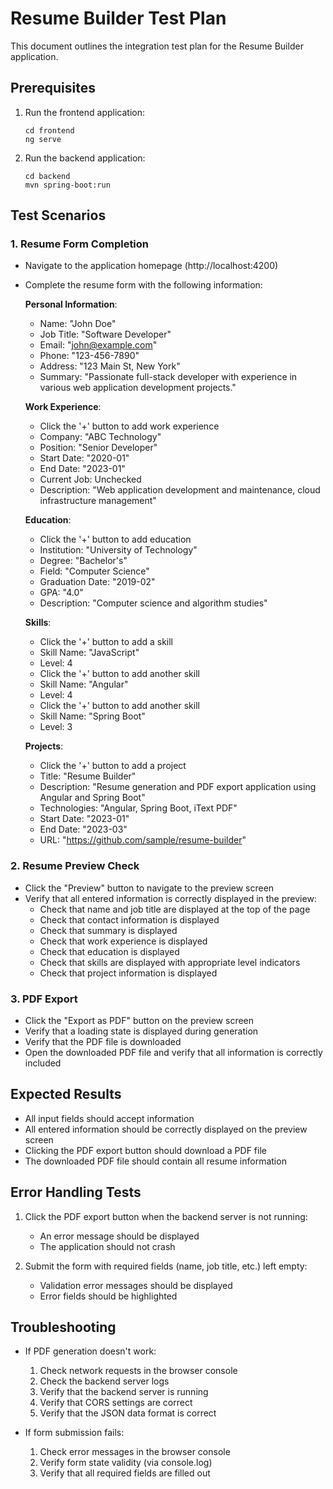 # Resume Builder Test Plan

This document outlines the integration test plan for the Resume Builder application.

## Prerequisites

1. Run the frontend application:
   ```
   cd frontend
   ng serve
   ```

2. Run the backend application:
   ```
   cd backend
   mvn spring-boot:run
   ```

## Test Scenarios

### 1. Resume Form Completion

- Navigate to the application homepage (http://localhost:4200)
- Complete the resume form with the following information:

  **Personal Information**:
  - Name: "John Doe"
  - Job Title: "Software Developer"
  - Email: "john@example.com"
  - Phone: "123-456-7890"
  - Address: "123 Main St, New York"
  - Summary: "Passionate full-stack developer with experience in various web application development projects."

  **Work Experience**:
  - Click the '+' button to add work experience
  - Company: "ABC Technology"
  - Position: "Senior Developer"
  - Start Date: "2020-01"
  - End Date: "2023-01"
  - Current Job: Unchecked
  - Description: "Web application development and maintenance, cloud infrastructure management"

  **Education**:
  - Click the '+' button to add education
  - Institution: "University of Technology"
  - Degree: "Bachelor's"
  - Field: "Computer Science"
  - Graduation Date: "2019-02"
  - GPA: "4.0"
  - Description: "Computer science and algorithm studies"

  **Skills**:
  - Click the '+' button to add a skill
  - Skill Name: "JavaScript"
  - Level: 4
  - Click the '+' button to add another skill
  - Skill Name: "Angular"
  - Level: 4
  - Click the '+' button to add another skill
  - Skill Name: "Spring Boot"
  - Level: 3

  **Projects**:
  - Click the '+' button to add a project
  - Title: "Resume Builder"
  - Description: "Resume generation and PDF export application using Angular and Spring Boot"
  - Technologies: "Angular, Spring Boot, iText PDF"
  - Start Date: "2023-01"
  - End Date: "2023-03"
  - URL: "https://github.com/sample/resume-builder"

### 2. Resume Preview Check

- Click the "Preview" button to navigate to the preview screen
- Verify that all entered information is correctly displayed in the preview:
  - Check that name and job title are displayed at the top of the page
  - Check that contact information is displayed
  - Check that summary is displayed
  - Check that work experience is displayed
  - Check that education is displayed
  - Check that skills are displayed with appropriate level indicators
  - Check that project information is displayed

### 3. PDF Export

- Click the "Export as PDF" button on the preview screen
- Verify that a loading state is displayed during generation
- Verify that the PDF file is downloaded
- Open the downloaded PDF file and verify that all information is correctly included

## Expected Results

- All input fields should accept information
- All entered information should be correctly displayed on the preview screen
- Clicking the PDF export button should download a PDF file
- The downloaded PDF file should contain all resume information

## Error Handling Tests

1. Click the PDF export button when the backend server is not running:
   - An error message should be displayed
   - The application should not crash

2. Submit the form with required fields (name, job title, etc.) left empty:
   - Validation error messages should be displayed
   - Error fields should be highlighted

## Troubleshooting

- If PDF generation doesn't work:
  1. Check network requests in the browser console
  2. Check the backend server logs
  3. Verify that the backend server is running
  4. Verify that CORS settings are correct
  5. Verify that the JSON data format is correct

- If form submission fails:
  1. Check error messages in the browser console
  2. Verify form state validity (via console.log)
  3. Verify that all required fields are filled out 